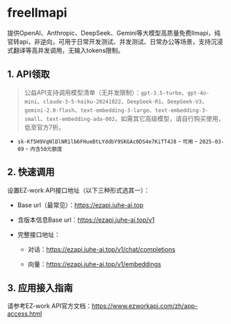 # freellmapi
提供OpenAI、Anthropic、DeepSeek、Gemini等大模型高质量免费llmapi，纯官转api，非逆向，可用于日常开发测试、并发测试、日常办公等场景，支持沉浸式翻译等高并发调用，无输入tokens限制。

## 1. API领取

>公益API支持调用模型清单（无并发限制）：`gpt-3.5-turbo`、`gpt-4o-mini`、`claude-3-5-haiku-20241022`、`DeepSeek-R1`、`DeepSeek-V3`、`gemini-2.0-flash`、`text-embedding-3-large`、`text-embedding-3-small`、`text-embedding-ada-002`，如需其它高级模型，请自行购买使用，低至官方7折。

- `sk-Kf5H9VqNlDlNR1lb6FHueBtLYddbY9SKGAc0DS4e7KiTT4J8` - `可用` - `2025-03-09` - `内含50元额度`

## 2. 快速调用

设置EZ-work API接口地址（以下三种形式选其一）：

  - Base url（最常见）：https://ezapi.juhe-ai.top

  - 含版本信息Base url：https://ezapi.juhe-ai.top/v1

  - 完整接口地址：

    - 对话：https://ezapi.juhe-ai.top/v1/chat/completions

    - 向量：https://ezapi.juhe-ai.top/v1/embeddings

## 3. 应用接入指南

请参考EZ-work API官方文档：https://www.ezworkapi.com/zh/app-access.html
